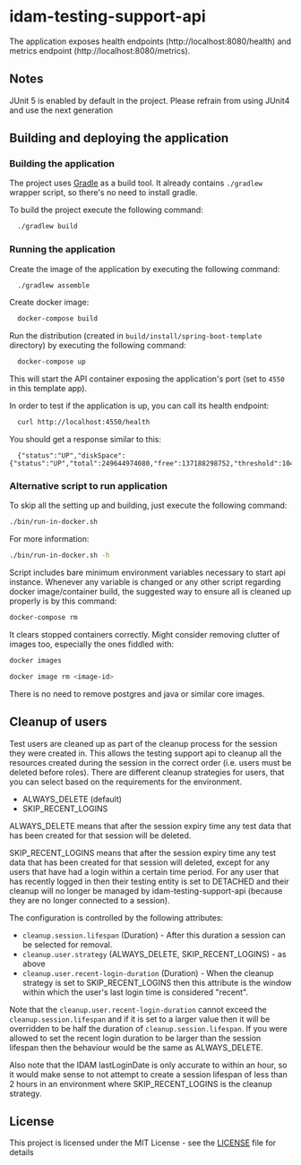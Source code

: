 # idam-testing-support-api


The application exposes health endpoints (http://localhost:8080/health) and metrics endpoint
(http://localhost:8080/metrics).

## Notes

JUnit 5 is enabled by default in the project. Please refrain from using JUnit4 and use the next generation

## Building and deploying the application

### Building the application

The project uses [Gradle](https://gradle.org) as a build tool. It already contains
`./gradlew` wrapper script, so there's no need to install gradle.

To build the project execute the following command:

```bash
  ./gradlew build
```

### Running the application

Create the image of the application by executing the following command:

```bash
  ./gradlew assemble
```

Create docker image:

```bash
  docker-compose build
```

Run the distribution (created in `build/install/spring-boot-template` directory)
by executing the following command:

```bash
  docker-compose up
```

This will start the API container exposing the application's port
(set to `4550` in this template app).

In order to test if the application is up, you can call its health endpoint:

```bash
  curl http://localhost:4550/health
```

You should get a response similar to this:

```
  {"status":"UP","diskSpace":{"status":"UP","total":249644974080,"free":137188298752,"threshold":10485760}}
```

### Alternative script to run application

To skip all the setting up and building, just execute the following command:

```bash
./bin/run-in-docker.sh
```

For more information:

```bash
./bin/run-in-docker.sh -h
```

Script includes bare minimum environment variables necessary to start api instance. Whenever any variable is changed or any other script regarding docker image/container build, the suggested way to ensure all is cleaned up properly is by this command:

```bash
docker-compose rm
```

It clears stopped containers correctly. Might consider removing clutter of images too, especially the ones fiddled with:

```bash
docker images

docker image rm <image-id>
```

There is no need to remove postgres and java or similar core images.

## Cleanup of users

Test users are cleaned up as part of the cleanup process for the session they were created in. This allows
the testing support api to cleanup all the resources created during the session in the correct order (i.e. users must be deleted
before roles). There are different cleanup strategies for users, that you can select based on the requirements for the environment.

* ALWAYS_DELETE (default)
* SKIP_RECENT_LOGINS

ALWAYS_DELETE means that after the session expiry time any test data that has been created for that session will be deleted.

SKIP_RECENT_LOGINS means that after the session expiry time any test data that has been created for that session will deleted,
except for any users that have had a login within a certain time period. For any user that has recently logged in then their testing
entity is set to DETACHED and their cleanup will no longer be managed by idam-testing-support-api (because they are no longer connected
to a session).

The configuration is controlled by the following attributes:

* `cleanup.session.lifespan` (Duration) - After this duration a session can be selected for removal.
* `cleanup.user.strategy` (ALWAYS_DELETE, SKIP_RECENT_LOGINS) - as above
* `cleanup.user.recent-login-duration` (Duration) - When the cleanup strategy is set to SKIP_RECENT_LOGINS then this attribute is the window within
which the user's last login time is considered "recent".

Note that the `cleanup.user.recent-login-duration` cannot exceed the `cleanup.session.lifespan` and if it is set to a larger value then it will be overridden
to be half the duration of `cleanup.session.lifespan`. If you were allowed to set the recent login duration to be larger than the session lifespan then the behaviour
would be the same as ALWAYS_DELETE.

Also note that the IDAM lastLoginDate is only accurate to within an hour, so it would make sense to not attempt to create a session lifespan of less than 2 hours in an environment
where SKIP_RECENT_LOGINS is the cleanup strategy.

## License

This project is licensed under the MIT License - see the [LICENSE](LICENSE) file for details

